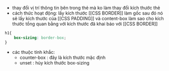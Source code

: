 - thay đổi vị trí thông tin bên trong thẻ mà ko làm thay đổi kích thước thẻ
- cách thức hoạt động: lấy kích thước [[CSS BORDER]] làm gốc sau đó nó sẽ lấy kích thước của [[CSS PADDING]] và content-box làm sao cho kích thước tổng quan bằng với kích thước đã khai báo với [[CSS BORDER]]
```css
h1{
	box-sizing: border-box;
}
```
- các thuộc tính khắc:
	+ counter-box : đây là kích thước mặc định
	+ unset : hủy kích thước box-sizing